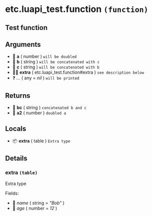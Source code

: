 # etc.luapi_test.function `(function)`

## Test function

## Arguments

- 🧮 **a** ( number )
	`will be doubled`
- 📝 **b** ( string )
	`will be concatenated with c`
- 📝 **c** ( string )
	`will be concatenated with b`
- 👨‍👦 **extra** ( etc.luapi_test.function#extra )
	`see description below`
- ❓ _..._ ( any = *nil* )
	`will be printed`

## Returns

- 📝 **bc** ( string )
	`concatenated b and c`
- 🧮 **a2** ( number )
	`doubled a`

## Locals

- 📦 **extra** ( table )
	`Extra type`

## Details

### extra `(table)`

Extra type

Fields:

- 📝 _name_ ( string = *"Bob"* )
- 🧮 _age_ ( number = *12* )
